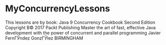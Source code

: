 # MyConcurrencyLessons
This lessons are by book: 
Java 9 Concurrency Cookbook
Second Edition
Copyright В© 2017 Packt Publishing
Master the art of fast, effective Java development with the
power of concurrent and parallel programming
Javier FernГЎndez GonzГЎlez
BIRMINGHAM 
